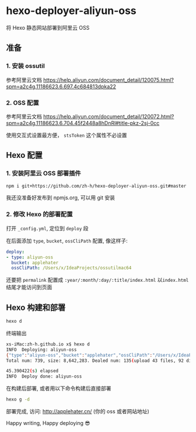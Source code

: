 # hexo-deployer-aliyun-oss
将 Hexo 静态网站部署到阿里云 OSS

## 准备
### 1. 安装 ossutil
参考阿里云文档 https://help.aliyun.com/document_detail/120075.html?spm=a2c4g.11186623.6.697.4c684813dpka22

### 2. OSS 配置
参考阿里云文档 https://help.aliyun.com/document_detail/120072.html?spm=a2c4g.11186623.6.704.45f2448a8hDnRl#title-pkz-2sj-0cc

使用交互式设置最方便， `stsToken` 这个属性不必设置

## Hexo 配置
### 1. 安装阿里云 OSS 部署插件

```bash
npm i git+https://github.com/zh-h/hexo-deployer-aliyun-oss.git#master
```
我还没准备好发布到 npmjs.org, 可以用 git 安装

### 2. 修改 Hexo 的部署配置
打开 `_config.yml`, 定位到 `deploy` 段

在后面添加 `type`, `bucket`, `ossCliPath` 配置, 像这样子:
```yaml
deploy:
- type: aliyun-oss
  bucket: applehater
  ossCliPath: /Users/x/IdeaProjects/ossutilmac64 
```

还要把 `permalink` 配置成 `:year/:month/:day/:title/index.html` 以`index.html` 结尾才能访问到页面

## Hexo 构建和部署

```bash
hexo d
```
终端输出
```bash
xs-iMac:zh-h.github.io x$ hexo d
INFO  Deploying: aliyun-oss
{"type":"aliyun-oss","bucket":"applehater","ossCliPath":"/Users/x/IdeaProjects/ossutilmac64","_":[]}
Total num: 739, size: 8,642,283. Dealed num: 135(upload 43 files, 92 directories), OK size: 992,673, Progress: 11.486%, SpTotal num: 739, size: 8,642,283. Dealed num: 292(upload 85 files, 207 directories), OK size: 1,911,915, Progress: 22.123%,Total num: 739, size: 8,642,283. Dealed num: 456(upload 135 files, 321 directories), OK size: 2,869,642, Progress: 33.205%Total num: 739, size: 8,642,283. Dealed num: 534(upload 173 files, 361 directories), OK size: 3,845,412, Progress: 44.495%Total num: 739, size: 8,642,283. Dealed num: 613(upload 212 files, 401 directories), OK size: 5,107,727, Progress: 59.102%Total num: 739, size: 8,642,283. Dealed num: 617(upload 216 files, 401 directories), OK size: 5,935,357, Progress: 68.678%Total num: 739, size: 8,642,283. Dealed num: 633(upload 231 files, 402 directories), OK size: 6,937,438, Progress: 80.273%Total num: 739, size: 8,642,283. Dealed num: 658(upload 253 files, 405 directories), OK size: 7,862,962, Progress: 90.982%                                                                                                                          Succeed: Total num: 739, size: 8,642,283. OK num: 739(upload 296 files, 443 directories).

45.390422(s) elapsed
INFO  Deploy done: aliyun-oss
```
在构建后部署, 或者用以下命令构建后直接部署
```bash
hexo g -d
```

部署完成, 访问: http://applehater.cn/ (你的 oss 或者网站地址)

Happy writing, Happy deploying 😎
